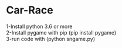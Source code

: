 # Car-Race
1-Install python 3.6 or more </br>
2-Install pygame with pip (pip install pygame) </br>
3-run code with (python sngame.py) </br>
